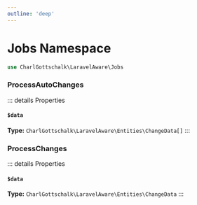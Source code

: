 ```yaml
---
outline: 'deep'
---
```


# Jobs Namespace

```php
use CharlGottschalk\LaravelAware\Jobs
```

### ProcessAutoChanges

::: details Properties

#### `$data`

**Type:** `CharlGottschalk\LaravelAware\Entities\ChangeData[]`
:::

### ProcessChanges

::: details Properties

#### `$data`

**Type:** `CharlGottschalk\LaravelAware\Entities\ChangeData`
:::
